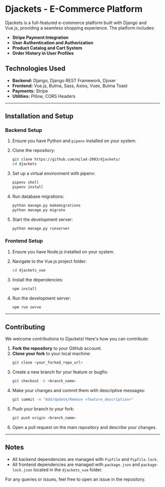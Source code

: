 # Djackets - E-Commerce Platform

Djackets is a full-featured e-commerce platform built with Django and Vue.js, providing a seamless shopping experience. The platform includes:

- **Stripe Payment Integration**
- **User Authentication and Authorization**
- **Product Catalog and Cart System**
- **Order History in User Profiles**

## Technologies Used

- **Backend:** Django, Django REST Framework, Djoser
- **Frontend:** Vue.js, Bulma, Sass, Axios, Vuex, Bulma Toast
- **Payments:** Stripe
- **Utilities:** Pillow, CORS Headers

---

## Installation and Setup

### Backend Setup

1. Ensure you have Python and `pipenv` installed on your system.

2. Clone the repository:
   ```bash
   git clone https://github.com/milad-2003/djackets/
   cd djackets
   ```

3. Set up a virtual environment with pipenv:
   ```bash
   pipenv shell
   pipenv install
   ```

4. Run database migrations:
   ```bash
   python manage.py makemigrations
   python manage.py migrate
   ```

5. Start the development server:
   ```bash
   python manage.py runserver
   ```

### Frontend Setup

1. Ensure you have Node.js installed on your system.
   
2. Navigate to the Vue.js project folder:
   ```bash
   cd djackets_vue
   ```

3. Install the dependencies:
   ```bash
   npm install
   ```

4. Run the development server:
   ```bash
   npm run serve
   ```

---

## Contributing

We welcome contributions to Djackets! Here's how you can contribute:

1. **Fork the repository** to your GitHub account.
2. **Clone your fork** to your local machine:
   ```bash
   git clone <your_forked_repo_url>
   ```
3. Create a new branch for your feature or bugfix:
   ```bash
   git checkout -b <branch_name>
   ```
4. Make your changes and commit them with descriptive messages:
   ```bash
   git commit -m "Add/Update/Remove <feature_description>"
   ```
5. Push your branch to your fork:
   ```bash
   git push origin <branch_name>
   ```
6. Open a pull request on the main repository and describe your changes.

---

## Notes

- All backend dependencies are managed with `Pipfile` and `Pipfile.lock`.
- All frontend dependencies are managed with `package.json` and `package-lock.json` located in the `djackets_vue` folder.

For any queries or issues, feel free to open an issue in the repository.
